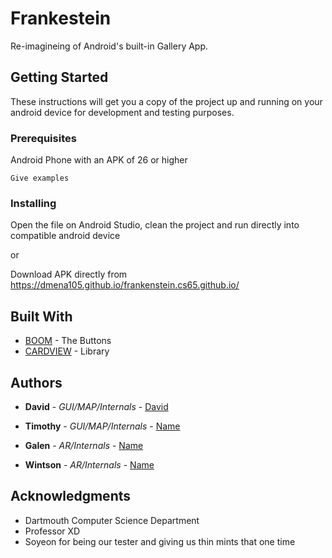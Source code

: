 # Frankestein

Re-imagineing of Android's built-in Gallery App. 

## Getting Started

These instructions will get you a copy of the project up and running on your android device for development and testing purposes.

### Prerequisites

Android Phone with an APK of 26 or higher

```
Give examples
```

### Installing

Open the file on Android Studio, clean the project and run directly into compatible android device 

or

Download APK directly from https://dmena105.github.io/frankenstein.cs65.github.io/ 

## Built With

* [BOOM](http://www.dropwizard.io/1.0.2/docs/) - The Buttons
* [CARDVIEW](https://maven.apache.org/) - Library

## Authors

* **David** - *GUI/MAP/Internals* - [David](https://github.com/dmena105)

* **Timothy** - *GUI/MAP/Internals* - [Name](https://github.com/____)

* **Galen** - *AR/Internals* - [Name](https://github.com/____)

* **Wintson** - *AR/Internals* - [Name](https://github.com/____)

## Acknowledgments

* Dartmouth Computer Science Department
* Professor XD
* Soyeon for being our tester and giving us thin mints that one time

